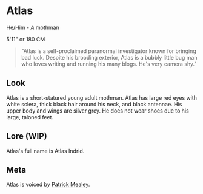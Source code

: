 # Atlas
He/Him - *A* mothman

5'11" or 180 CM

> "Atlas is a self-proclaimed paranormal investigator known for bringing bad luck. Despite his brooding exterior, Atlas is a bubbly little bug man who loves writing and running his many blogs. He's very camera shy."

## Look
Atlas is a short-statured young adult mothman. Atlas has large red eyes with white sclera, thick black hair around his neck, and black antennae. His upper body and wings are silver grey. He does not wear shoes due to his large, taloned feet. 

## Lore (WIP)
Atlas's full name is Atlas Indrid.
## Meta
Atlas is voiced by [Patrick Mealey](https://x.com/PatMikeVA).
